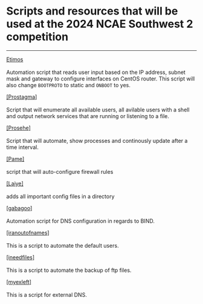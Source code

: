 # Scripts and resources that will be used at the 2024 NCAE Southwest 2 competition 

---
[Etimos](https://github.com/skitpack/NCAE-CSUSB-2024/blob/main/etimos.sh) <br> </br>
Automation script that reads user input based on the IP address, subnet mask and gateway to configure interfaces on CentOS router. This script will also change `BOOTPROTO` to static and `ONBOOT` to yes. 

[[Prostagma]](https://github.com/skitpack/NCAE-CSUSB-2024/blob/main/prostagma.sh) <br> </br>
Script that will enumerate all available users, all avilable users with a shell and output network services that are running or listening to a file. 

[[Prosehe]](https://github.com/skitpack/NCAE-CSUSB-2024/blob/main/prosehe.sh_) <br> </br> 
Script that will automate, show processes and continously update after a time interval. 

[[Pame]](https://github.com/skitpack/NCAE-CSUSB-2024/blob/main/Pame.txt) <br> </br>
script that will auto-configure firewall rules

[[Laiye]](https://github.com/skitpack/NCAE-CSUSB-2024/blob/main/Laiye) <br> </br>
adds all important config files in a directory 

[[gabagoo]](https://github.com/skitpack/NCAE-CSUSB-2024/blob/main/gabagoo.sh) <br> </br>
Automation script for DNS configuration in regards to BIND. 

[[iranoutofnames]](https://github.com/skitpack/NCAE-CSUSB-2024/blob/main/iranoutofnames.sh) <br> </br>
This is a script to automate the default users. 

[[ineedfiles]](https://github.com/skitpack/NCAE-CSUSB-2024/blob/main/iranoutofnames.sh) <br> </br> 
This is a script to automate the backup of ftp files. 

[[myexleft]](https://github.com/skitpack/NCAE-CSUSB-2024/blob/main/myexleft.sh) <br> </br>
This is a script for external DNS. 
